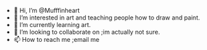 - 👋 Hi, I’m @Mufffinheart
- 👀 I’m interested in art and teaching people how to draw and paint.
- 🌱 I’m currently learning art.
- 💞️ I’m looking to collaborate on ;im actually not sure.
- 📫 How to reach me ;email me
